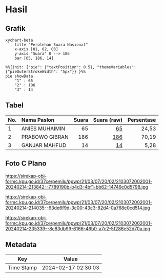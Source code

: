 # Hasil

## Grafik

```mermaid
xychart-beta
    title "Perolehan Suara Nasional"
    x-axis [01, 02, 03]
    y-axis "Suara" 0 --> 186
    bar [65, 186, 14]
```

```mermaid
%%{init: {"pie": {"textPosition": 0.5}, "themeVariables": {"pieOuterStrokeWidth": "5px"}} }%%
pie showData
    "1" : 65
    "2" : 186
    "3" : 14
```

## Tabel

| No. | Nama Paslon    | Suara | Suara (raw) | Persentase |
|:--- |:-------------- | -----:| -----------:| ----------:|
| 1   | ANIES MUHAIMIN | 65    | [65][p-1]   | 24,53      |
| 2   | PRABOWO GIBRAN | 186   | [186][p-2]  | 70,19      |
| 3   | GANJAR MAHFUD  | 14    | [14][p-3]   | 5,28       |


[p-1]: https://github.com/gigit-pemilu/pemilu-2024/blob/main/pilpres/hitung-suara/sub/21-kepulauan-riau/sub/03-natuna/sub/07-bunguran-timur/sub/2002-sungai-ulu/sub/001-tps/sub/paslon-1.txt
[p-2]: https://github.com/gigit-pemilu/pemilu-2024/blob/main/pilpres/hitung-suara/sub/21-kepulauan-riau/sub/03-natuna/sub/07-bunguran-timur/sub/2002-sungai-ulu/sub/001-tps/sub/paslon-2.txt
[p-3]: https://github.com/gigit-pemilu/pemilu-2024/blob/main/pilpres/hitung-suara/sub/21-kepulauan-riau/sub/03-natuna/sub/07-bunguran-timur/sub/2002-sungai-ulu/sub/001-tps/sub/paslon-3.txt

## Foto C Plano

https://sirekap-obj-formc.kpu.go.id/37ce/pemilu/ppwp/21/03/07/20/02/2103072002001-20240214-213842--7789190b-b4d3-4bf1-bb62-14749c0d5798.jpg

https://sirekap-obj-formc.kpu.go.id/37ce/pemilu/ppwp/21/03/07/20/02/2103072002001-20240214-214035--63de6f9d-3c00-43c3-82d4-0a768e0cd514.jpg

https://sirekap-obj-formc.kpu.go.id/37ce/pemilu/ppwp/21/03/07/20/02/2103072002001-20240214-235339--8c83db99-6166-46b0-a7c2-5f286e52d70a.jpg


## Metadata

| Key        | Value               |
| ---------- | ------------------- |
| Time Stamp | 2024-02-17 02:30:03 |



